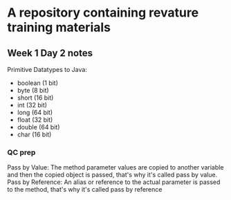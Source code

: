 # A repository containing revature training materials


## Week 1 Day 2 notes

Primitive Datatypes to Java:
- boolean (1 bit)
- byte (8 bit)
- short (16 bit)
- int (32 bit)
- long (64 bit)
- float (32 bit)
- double (64 bit)
- char (16 bit)



### QC prep

Pass by Value: The method parameter values are copied to another variable and then the copied object is passed, that's why it's called pass by value. Pass by Reference: An alias or reference to the actual parameter is passed to the method, that's why it's called pass by reference
